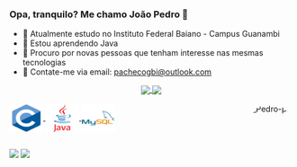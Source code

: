 ### Opa, tranquilo? Me chamo João Pedro 🤙


- 🔭 Atualmente estudo no Instituto Federal Baiano - Campus Guanambi
- 🌱 Estou aprendendo Java
- 👯 Procuro por novas pessoas que tenham interesse nas mesmas tecnologias
- 💬 Contate-me via email: pachecogbi@outlook.com

<div align="center">
  <a href="https://github.com/pachecogbi">
  <img align="center" height="180em" src="https://github-readme-stats.vercel.app/api?username=pachecogbi&theme=tokyonight"/>
  <img align="center" height="180em" src="https://github-readme-stats.vercel.app/api/top-langs/?username=pachecogbi&layout=demo&theme=tokyonight"/>
</div>
  
<div style="display: inline_block"><br>
  <img align="center" alt="Pedro-C" height="50" width="60" src="https://github.com/devicons/devicon/blob/master/icons/c/c-original.svg">
  <img align="center" alt="Pedro-Java" height="50" width="60" src="https://github.com/devicons/devicon/blob/master/icons/java/java-original-wordmark.svg">
  <img align="center" alt="Pedro-MySQL" height="50" width="60" src="https://github.com/devicons/devicon/blob/master/icons/mysql/mysql-original-wordmark.svg">
  <img align="right" alt="Pedro-pic" height="150" style="border-radius:50px;" src="https://c.tenor.com/7LxZinFmHbEAAAAj/cute-derpy-duck.gif">
</div>
  
 ##
  
 <div>
  <a href="https://instagram.com/pedroconjota" target="_blank"><img src="https://img.shields.io/badge/-Instagram-%23E4405F?style=for-the-badge&logo=instagram&logoColor=white" target="_blank"></a>
  <a href = "mailto:pedro.estudante.gbi@gmail.com"><img src="https://img.shields.io/badge/-Gmail-%23333?style=for-the-badge&logo=gmail&logoColor=white" target="_blank"></a>
 
</div>
